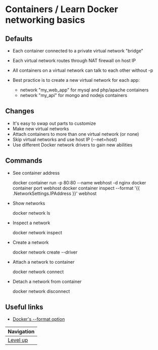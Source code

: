 # Containers / Learn Docker networking basics #

## Defaults ##

* Each container connected to a private virtual network "bridge"
* Each virtual network routes through NAT firewall on host IP
* All containers on a virtual network can talk to each other without -p
* Best practice is to create a new virtual network for each app:

    * network "my_web_app" for mysql and php/apache containers
    * network "my_api" for mongo and nodejs containers

## Changes ##

* It's easy to swap out parts to customize
* Make new virtual networks
* Attach containers to more than one virtual network (or none)
* Skip virtual networks and use host IP (--net=host)
* Use different Docker network drivers to gain new abilities

## Commands ##

* See container address

    docker container run -p 80:80 --name webhost -d nginx
    docker container port webhost
    docker container inspect --format '{{ .NetworkSettings.IPAddress }}' webhost

* Show networks

    docker network ls

* Inspect a network

    docker network inspect

* Create a network

    docker network create --driver

* Attach a network to container

    docker network connect

* Detach a network from container

    docker network disconnect

## Useful links ##

* [Docker's --format option](https://docs.docker.com/engine/admin/formatting/)

| Navigation               |
| ------------------------ |
| [Level up](../README.md) |
